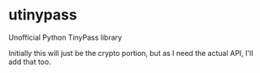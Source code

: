 # utinypass
Unofficial Python TinyPass library 

Initially this will just be the crypto portion, but as I need the actual API, I'll add that too.

